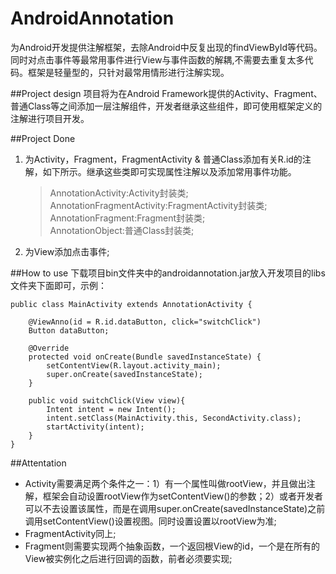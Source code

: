 AndroidAnnotation
=================

为Android开发提供注解框架，去除Android中反复出现的findViewById等代码。同时对点击事件等最常用事件进行View与事件函数的解耦,不需要去重复太多代码。框架是轻量型的，只针对最常用情形进行注解实现。


##Project design
项目将为在Android Framework提供的Activity、Fragment、普通Class等之间添加一层注解组件，开发者继承这些组件，即可使用框架定义的注解进行项目开发。

##Project Done
1. 为Activity，Fragment，FragmentActivity & 普通Class添加有关R.id的注解，如下所示。继承这些类即可实现属性注解以及添加常用事件功能。  
	>AnnotationActivity:Activity封装类;   
	>AnnotationFragmentActivity:FragmentActivity封装类;   
	>AnnotationFragment:Fragment封装类;   
	>AnnotationObject:普通Class封装类; 
2. 为View添加点击事件;


##How to use
下载项目bin文件夹中的androidannotation.jar放入开发项目的libs文件夹下面即可，示例：
    
	public class MainActivity extends AnnotationActivity {
	
		@ViewAnno(id = R.id.dataButton, click="switchClick")
		Button dataButton;
	
		@Override
		protected void onCreate(Bundle savedInstanceState) {
			setContentView(R.layout.activity_main);
			super.onCreate(savedInstanceState);
		}
	
		public void switchClick(View view){
			Intent intent = new Intent();
			intent.setClass(MainActivity.this, SecondActivity.class);
			startActivity(intent);
		}
	}


##Attentation
- Activity需要满足两个条件之一：1）有一个属性叫做rootView，并且做出注解，框架会自动设置rootView作为setContentView()的参数；2）或者开发者可以不去设置该属性，而是在调用super.onCreate(savedInstanceState)之前调用setContentView()设置视图。同时设置设置以rootView为准;
- FragmentActivity同上;
- Fragment则需要实现两个抽象函数，一个返回根View的id，一个是在所有的View被实例化之后进行回调的函数，前者必须要实现;
